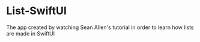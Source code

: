 # List-SwiftUI
The app created by watching Sean Allen's tutorial in order to learn how lists are made in SwiftUI
